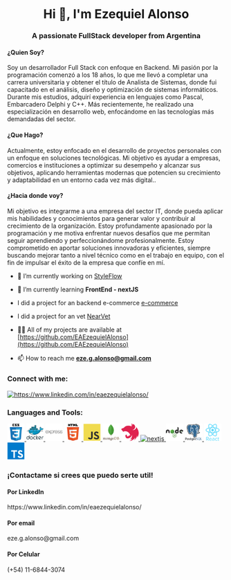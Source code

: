 <h1 align="center">Hi 👋, I'm Ezequiel Alonso</h1>
<h3 align="center">A passionate FullStack developer from Argentina</h3>

<h4>¿Quien Soy?</h4>
<p>Soy un desarrollador Full Stack con enfoque en Backend. Mi pasión por la programación comenzó a los 18 años, lo que me llevó a completar una carrera universitaria y obtener el título de Analista de Sistemas, donde fui capacitado en el análisis, diseño y optimización de sistemas informáticos. Durante mis estudios, adquirí experiencia en lenguajes como Pascal, Embarcadero Delphi y C++. Más recientemente, he realizado una especialización en desarrollo web, enfocándome en las tecnologías más demandadas del sector.</p>

<h4>¿Que Hago?</h4>
<p>Actualmente, estoy enfocado en el desarrollo de proyectos personales con un enfoque en soluciones tecnológicas. Mi objetivo es ayudar a empresas, comercios e instituciones a optimizar su desempeño y alcanzar sus objetivos, aplicando herramientas modernas que potencien su crecimiento y adaptabilidad en un entorno cada vez más digital..</p>

<h4>¿Hacia donde voy?</h4>
<p>Mi objetivo es integrarme a una empresa del sector IT, donde pueda aplicar mis habilidades y conocimientos para generar valor y contribuir al crecimiento de la organización. Estoy profundamente apasionado por la programación y me motiva enfrentar nuevos desafíos que me permitan seguir aprendiendo y perfeccionándome profesionalmente. Estoy comprometido en aportar soluciones innovadoras y eficientes, siempre buscando mejorar tanto a nivel técnico como en el trabajo en equipo, con el fin de impulsar el éxito de la empresa que confíe en mí.</p>

- 🔭 I’m currently working on [StyleFlow](https://github.com/EAEzequielAlonso/StyleFlow-Back.git)

- 🌱 I’m currently learning **FrontEnd - nextJS**

- I did a project for an backend e-commerce [e-commerce](https://github.com/pi-rym/PM4BE-EAEzequielAlonso.git)

- I did a project for an vet [NearVet](https://github.com/TeamVet/NearVet-Back.git)

- 👨‍💻 All of my projects are available at [https://github.com/EAEzequielAlonso](https://github.com/EAEzequielAlonso)

- 📫 How to reach me **eze.g.alonso@gmail.com**

<h3 align="left">Connect with me:</h3>
<p align="left">
<a href="https://linkedin.com/in/https://www.linkedin.com/in/eaezequielalonso/" target="blank"><img align="center" src="https://raw.githubusercontent.com/rahuldkjain/github-profile-readme-generator/master/src/images/icons/Social/linked-in-alt.svg" alt="https://www.linkedin.com/in/eaezequielalonso/" height="30" width="40" /></a>
</p>

<h3 align="left">Languages and Tools:</h3>
<p align="left"> <a href="https://www.w3schools.com/css/" target="_blank" rel="noreferrer"> <img src="https://raw.githubusercontent.com/devicons/devicon/master/icons/css3/css3-original-wordmark.svg" alt="css3" width="40" height="40"/> </a> <a href="https://www.docker.com/" target="_blank" rel="noreferrer"> <img src="https://raw.githubusercontent.com/devicons/devicon/master/icons/docker/docker-original-wordmark.svg" alt="docker" width="40" height="40"/> </a> <a href="https://expressjs.com" target="_blank" rel="noreferrer"> <img src="https://raw.githubusercontent.com/devicons/devicon/master/icons/express/express-original-wordmark.svg" alt="express" width="40" height="40"/> </a> <a href="https://www.w3.org/html/" target="_blank" rel="noreferrer"> <img src="https://raw.githubusercontent.com/devicons/devicon/master/icons/html5/html5-original-wordmark.svg" alt="html5" width="40" height="40"/> </a> <a href="https://developer.mozilla.org/en-US/docs/Web/JavaScript" target="_blank" rel="noreferrer"> <img src="https://raw.githubusercontent.com/devicons/devicon/master/icons/javascript/javascript-original.svg" alt="javascript" width="40" height="40"/> </a> <a href="https://www.mongodb.com/" target="_blank" rel="noreferrer"> <img src="https://raw.githubusercontent.com/devicons/devicon/master/icons/mongodb/mongodb-original-wordmark.svg" alt="mongodb" width="40" height="40"/> </a> <a href="https://nestjs.com/" target="_blank" rel="noreferrer"> <img src="https://raw.githubusercontent.com/devicons/devicon/master/icons/nestjs/nestjs-plain.svg" alt="nestjs" width="40" height="40"/> </a> <a href="https://nextjs.org/" target="_blank" rel="noreferrer"> <img src="https://cdn.worldvectorlogo.com/logos/nextjs-2.svg" alt="nextjs" width="40" height="40"/> </a> <a href="https://nodejs.org" target="_blank" rel="noreferrer"> <img src="https://raw.githubusercontent.com/devicons/devicon/master/icons/nodejs/nodejs-original-wordmark.svg" alt="nodejs" width="40" height="40"/> </a> <a href="https://www.postgresql.org" target="_blank" rel="noreferrer"> <img src="https://raw.githubusercontent.com/devicons/devicon/master/icons/postgresql/postgresql-original-wordmark.svg" alt="postgresql" width="40" height="40"/> </a> <a href="https://reactjs.org/" target="_blank" rel="noreferrer"> <img src="https://raw.githubusercontent.com/devicons/devicon/master/icons/react/react-original-wordmark.svg" alt="react" width="40" height="40"/> </a> <a href="https://www.typescriptlang.org/" target="_blank" rel="noreferrer"> <img src="https://raw.githubusercontent.com/devicons/devicon/master/icons/typescript/typescript-original.svg" alt="typescript" width="40" height="40"/> </a> </p>


<H3>¡Contactame si crees que puedo serte util!</H3>
<H4>Por LinkedIn </H4> 
<p>https://www.linkedin.com/in/eaezequielalonso/</p>

<H4>Por email </H4> 
<p>eze.g.alonso@gmail.com</p>

<H4>Por Celular</H4> 
<p>(+54) 11-6844-3074</p>

